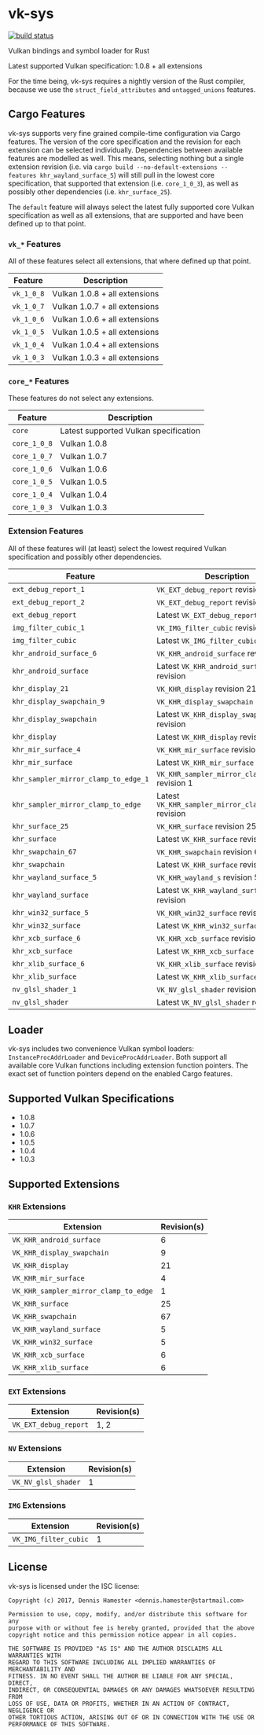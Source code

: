 # vk-sys

[![build status](https://gitlab.com/dennis-hamester/vk-sys/badges/master/build.svg)](https://gitlab.com/dennis-hamester/vk-sys)

Vulkan bindings and symbol loader for Rust

Latest supported Vulkan specification: 1.0.8 + all extensions

For the time being, vk-sys requires a nightly version of the Rust compiler, because we use the
`struct_field_attributes` and `untagged_unions` features.

## Cargo Features

vk-sys supports very fine grained compile-time configuration via Cargo features. The version of the
core specification and the revision for each extension can be selected individually. Dependencies
between available features are modelled as well. This means, selecting nothing but a single
extension revision (i.e. via `cargo build --no-default-extensions --features khr_wayland_surface_5`)
will still pull in the lowest core specification, that supported that extension (i.e. `core_1_0_3`),
as well as possibly other dependencies (i.e. `khr_surface_25`).

The `default` feature will always select the latest fully supported core Vulkan specification as
well as all extensions, that are supported and have been defined up to that point.

### `vk_*` Features

All of these features select all extensions, that where defined up that point.

| Feature | Description |
| --- | --- |
| `vk_1_0_8` | Vulkan 1.0.8 + all extensions |
| `vk_1_0_7` | Vulkan 1.0.7 + all extensions |
| `vk_1_0_6` | Vulkan 1.0.6 + all extensions |
| `vk_1_0_5` | Vulkan 1.0.5 + all extensions |
| `vk_1_0_4` | Vulkan 1.0.4 + all extensions |
| `vk_1_0_3` | Vulkan 1.0.3 + all extensions |

### `core_*` Features

These features do not select any extensions.

| Feature | Description |
| --- | --- |
| `core` | Latest supported Vulkan specification |
| `core_1_0_8` | Vulkan 1.0.8 |
| `core_1_0_7` | Vulkan 1.0.7 |
| `core_1_0_6` | Vulkan 1.0.6 |
| `core_1_0_5` | Vulkan 1.0.5 |
| `core_1_0_4` | Vulkan 1.0.4 |
| `core_1_0_3` | Vulkan 1.0.3 |

### Extension Features
All of these features will (at least) select the lowest required Vulkan specification and possibly
other dependencies.

| Feature | Description |
| --- | --- |
| `ext_debug_report_1` | `VK_EXT_debug_report` revision 1 |
| `ext_debug_report_2` | `VK_EXT_debug_report` revision 2 |
| `ext_debug_report` | Latest `VK_EXT_debug_report` revision |
| `img_filter_cubic_1` | `VK_IMG_filter_cubic` revision 1 |
| `img_filter_cubic` | Latest `VK_IMG_filter_cubic` revision |
| `khr_android_surface_6` | `VK_KHR_android_surface` revision 6 |
| `khr_android_surface` | Latest `VK_KHR_android_surface` revision |
| `khr_display_21` | `VK_KHR_display` revision 21 |
| `khr_display_swapchain_9` | `VK_KHR_display_swapchain` revision 9 |
| `khr_display_swapchain` | Latest `VK_KHR_display_swapchain` revision |
| `khr_display` | Latest `VK_KHR_display` revision |
| `khr_mir_surface_4` | `VK_KHR_mir_surface` revision 4 |
| `khr_mir_surface` | Latest `VK_KHR_mir_surface` revision |
| `khr_sampler_mirror_clamp_to_edge_1` | `VK_KHR_sampler_mirror_clamp_to_edge` revision 1 |
| `khr_sampler_mirror_clamp_to_edge` | Latest `VK_KHR_sampler_mirror_clamp_to_edge` revision |
| `khr_surface_25` | `VK_KHR_surface` revision 25 |
| `khr_surface` | Latest `VK_KHR_surface` revision |
| `khr_swapchain_67` | `VK_KHR_swapchain` revision 67 |
| `khr_swapchain` | Latest `VK_KHR_surface` revision |
| `khr_wayland_surface_5` | `VK_KHR_wayland_s` revision 5 |
| `khr_wayland_surface` | Latest `VK_KHR_wayland_surface` revision |
| `khr_win32_surface_5` | `VK_KHR_win32_surface` revision 5 |
| `khr_win32_surface` | Latest `VK_KHR_win32_surface` revision |
| `khr_xcb_surface_6` | `VK_KHR_xcb_surface` revision 6 |
| `khr_xcb_surface` | Latest `VK_KHR_xcb_surface` revision |
| `khr_xlib_surface_6` | `VK_KHR_xlib_surface` revision 6 |
| `khr_xlib_surface` | Latest `VK_KHR_xlib_surface` revision |
| `nv_glsl_shader_1` | `VK_NV_glsl_shader` revision 1 |
| `nv_glsl_shader` | Latest `VK_NV_glsl_shader` revision |

## Loader

vk-sys includes two convenience Vulkan symbol loaders: `InstanceProcAddrLoader` and
`DeviceProcAddrLoader`. Both support all available core Vulkan functions including extension
function pointers. The exact set of function pointers depend on the enabled Cargo features.

## Supported Vulkan Specifications

 * 1.0.8
 * 1.0.7
 * 1.0.6
 * 1.0.5
 * 1.0.4
 * 1.0.3

## Supported Extensions

### `KHR` Extensions

| Extension | Revision(s) |
| --- | --- |
| `VK_KHR_android_surface` | 6 |
| `VK_KHR_display_swapchain` | 9 |
| `VK_KHR_display` | 21 |
| `VK_KHR_mir_surface` | 4 |
| `VK_KHR_sampler_mirror_clamp_to_edge` | 1 |
| `VK_KHR_surface` | 25 |
| `VK_KHR_swapchain` | 67 |
| `VK_KHR_wayland_surface` | 5 |
| `VK_KHR_win32_surface` | 5 |
| `VK_KHR_xcb_surface` | 6 |
| `VK_KHR_xlib_surface` | 6 |

### `EXT` Extensions

| Extension | Revision(s) |
| --- | --- |
| `VK_EXT_debug_report` | 1, 2 |

### `NV` Extensions

| Extension | Revision(s) |
| --- | --- |
| `VK_NV_glsl_shader` | 1 |

### `IMG` Extensions

| Extension | Revision(s) |
| --- | --- |
| `VK_IMG_filter_cubic` | 1 |

## License

vk-sys is licensed under the ISC license:

```
Copyright (c) 2017, Dennis Hamester <dennis.hamester@startmail.com>

Permission to use, copy, modify, and/or distribute this software for any
purpose with or without fee is hereby granted, provided that the above
copyright notice and this permission notice appear in all copies.

THE SOFTWARE IS PROVIDED "AS IS" AND THE AUTHOR DISCLAIMS ALL WARRANTIES WITH
REGARD TO THIS SOFTWARE INCLUDING ALL IMPLIED WARRANTIES OF MERCHANTABILITY AND
FITNESS. IN NO EVENT SHALL THE AUTHOR BE LIABLE FOR ANY SPECIAL, DIRECT,
INDIRECT, OR CONSEQUENTIAL DAMAGES OR ANY DAMAGES WHATSOEVER RESULTING FROM
LOSS OF USE, DATA OR PROFITS, WHETHER IN AN ACTION OF CONTRACT, NEGLIGENCE OR
OTHER TORTIOUS ACTION, ARISING OUT OF OR IN CONNECTION WITH THE USE OR
PERFORMANCE OF THIS SOFTWARE.
```
